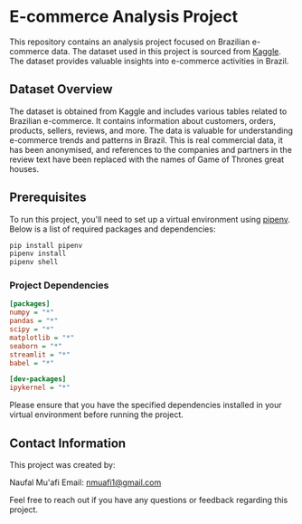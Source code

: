 # E-commerce Analysis Project

This repository contains an analysis project focused on Brazilian e-commerce data. The dataset used in this project is sourced from [Kaggle](https://www.kaggle.com/datasets/olistbr/brazilian-ecommerce). The dataset provides valuable insights into e-commerce activities in Brazil.

## Dataset Overview

The dataset is obtained from Kaggle and includes various tables related to Brazilian e-commerce. It contains information about customers, orders, products, sellers, reviews, and more. The data is valuable for understanding e-commerce trends and patterns in Brazil.
This is real commercial data, it has been anonymised, and references to the companies and partners in the review text have been replaced with the names of Game of Thrones great houses.

## Prerequisites

To run this project, you'll need to set up a virtual environment using [pipenv](https://pipenv.pypa.io/en/latest/). Below is a list of required packages and dependencies:

```bash
pip install pipenv
pipenv install
pipenv shell
```

### Project Dependencies

```ini
[packages]
numpy = "*"
pandas = "*"
scipy = "*"
matplotlib = "*"
seaborn = "*"
streamlit = "*"
babel = "*"

[dev-packages]
ipykernel = "*"
```

Please ensure that you have the specified dependencies installed in your virtual environment before running the project.

## Contact Information
This project was created by:

Naufal Mu'afi
Email: nmuafi1@gmail.com

Feel free to reach out if you have any questions or feedback regarding this project.
